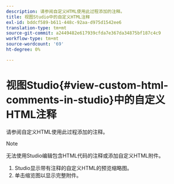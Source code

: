 ```yaml
---
description: 请参阅自定义HTML使用此过程添加的注释。
title: 视图Studio中的自定义HTML注释
exl-id: bddcf589-b611-448c-92aa-d975d1542ee6
translation-type: tm+mt
source-git-commit: a2449482e617939cfda7e367da34875bf187c4c9
workflow-type: tm+mt
source-wordcount: '69'
ht-degree: 0%

---
```


# 视图Studio{#view-custom-html-comments-in-studio}中的自定义HTML注释

请参阅自定义HTML使用此过程添加的注释。

>[!NOTE]
>
>无法使用Studio编辑包含HTML代码的注释或添加自定义HTML附件。

1. Studio显示带有注释的自定义HTML的预览缩略图。
1. 单击缩览图以显示完整附件。
